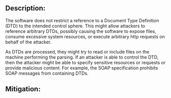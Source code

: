 ## Description:

The software does not restrict a reference to a Document Type Definition (DTD) to the intended control sphere. This might allow attackers to reference arbitrary DTDs, possibly causing the software to expose files, consume excessive system resources, or execute arbitrary http requests on behalf of the attacker.

As DTDs are processed, they might try to read or include files on the machine performing the parsing. If an attacker is able to control the DTD, then the attacker might be able to specify sensitive resources or requests or provide malicious content. For example, the SOAP specification prohibits SOAP messages from containing DTDs.

## Mitigation:
